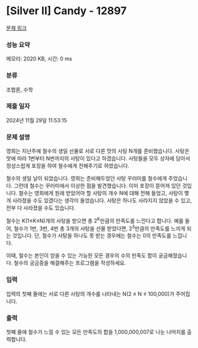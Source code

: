 # [Silver II] Candy - 12897 

[문제 링크](https://www.acmicpc.net/problem/12897) 

### 성능 요약

메모리: 2020 KB, 시간: 0 ms

### 분류

조합론, 수학

### 제출 일자

2024년 11월 29일 11:53:15

### 문제 설명

<p>영희는 지난주에 철수의 생일 선물로 서로 다른 맛의 사탕 N개를 준비했습니다. 사탕은 맛에 따라 1번부터 N번까지의 사탕이 있다고 하겠습니다. 사탕들을 모두 상자에 담아서 정성스럽게 포장을 하여 철수에게 전해주기로 하였습니다.</p>

<p>철수의 생일 날이 되었습니다. 영희는 준비해두었던 사탕 꾸러미를 철수에게 주었습니다. 그런데 철수는 꾸러미에서 이상한 점을 발견했습니다. 이미 포장이 뜯어져 있던 것입니다. 철수는 영희에게 원래 받았어야 할 사탕의 개수 N에 대해 전해 들었고, 사탕이 몇 개 사라졌을 수도 있겠다는 생각이 들었습니다. 사탕은 하나도 사라지지 않았을 수 있고, 전부 다 사라졌을 수도 있습니다.</p>

<p>철수는 K(1≤K≤N)개의 사탕을 받으면 총 2<sup>K</sup>만큼의 만족도를 느낀다고 합니다. 예를 들어, 철수가 1번, 3번, 4번 총 3개의 사탕을 선물 받았다면, 2<sup>3</sup>만큼의 만족도를 느끼게 되는 것입니다. 단, 철수가 사탕을 하나도 못 받는 경우에는 철수는 0의 만족도를 느낍니다.</p>

<p>이때, 철수는 본인이 얻을 수 있는 가능한 모든 경우의 수의 만족도 합이 궁금해졌습니다. 철수의 궁금증을 해결해주는 프로그램을 작성하세요.</p>

### 입력 

 <p>입력의 첫째 줄에는 서로 다른 사탕의 개수를 나타내는 N(2 ≤ N ≤ 100,000)가 주어집니다.</p>

### 출력 

 <p>첫째 줄에 철수가 느낄 수 있는 모든 만족도의 합을 1,000,000,007로 나눈 나머지를 출력합니다.</p>

